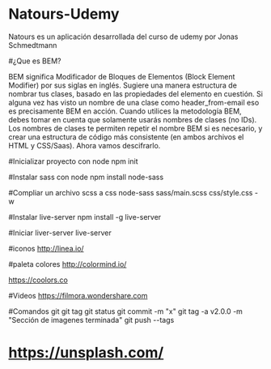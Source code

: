 # Natours-Udemy
Natours es un aplicación desarrollada del curso de udemy por Jonas Schmedtmann

#¿Que es BEM?

BEM significa Modificador de Bloques de Elementos (Block Element Modifier) por sus siglas en inglés. Sugiere una manera estructura de nombrar tus clases, basado en las propiedades del elemento en cuestión. Si alguna vez has visto un nombre de una clase como header_from-email eso es precisamente BEM en acción. Cuando utilices la metodología BEM, debes tomar en cuenta que solamente usarás nombres de clases (no IDs). Los nombres de clases te permiten repetir el nombre BEM si es necesario, y crear una estructura de código más consistente (en ambos archivos el HTML y CSS/Saas). Ahora vamos descifrarlo.

#Inicializar proyecto con node
npm init

#Instalar sass con node
npm install node-sass

#Compliar un archivo scss a css
node-sass sass/main.scss css/style.css -w

#Instalar live-server
npm install -g live-server 

#Iniciar liver-server
live-server

#iconos
http://linea.io/

#paleta colores
http://colormind.io/

https://coolors.co

#Videos
https://filmora.wondershare.com

#Comandos  git
git tag
git status
git commit -m "x"
git tag -a v2.0.0 -m "Sección de imagenes terminada"
git push --tags

# https://unsplash.com/